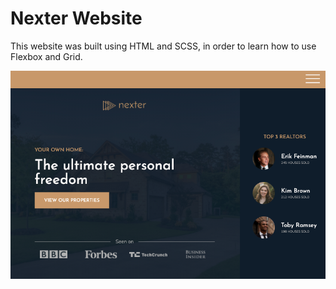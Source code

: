 # Nexter Website

This website was built using HTML and SCSS, in order to learn how to use Flexbox and Grid.

![Screenshot](./img/screenshot.png)
